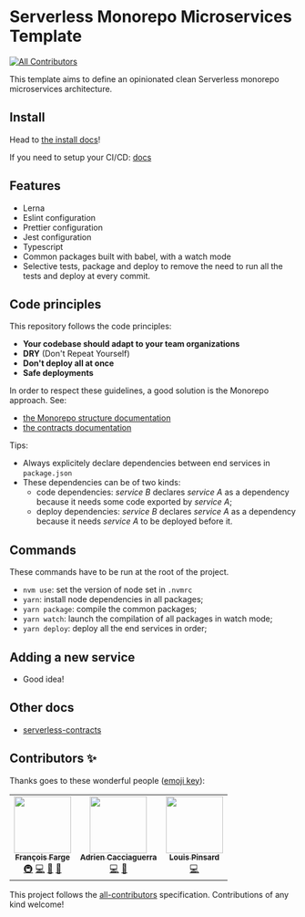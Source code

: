 # Serverless Monorepo Microservices Template

<!-- ALL-CONTRIBUTORS-BADGE:START - Do not remove or modify this section -->

[![All Contributors](https://img.shields.io/badge/all_contributors-3-orange.svg?style=flat-square)](#contributors-)

<!-- ALL-CONTRIBUTORS-BADGE:END -->

This template aims to define an opinionated clean Serverless monorepo microservices architecture.

## Install

Head to [the install docs](./docs/install.md)!

If you need to setup your CI/CD: [docs](./docs/ci-cd.md)

## Features

- Lerna
- Eslint configuration
- Prettier configuration
- Jest configuration
- Typescript
- Common packages built with babel, with a watch mode
- Selective tests, package and deploy to remove the need to run all the tests and deploy at every commit.

## Code principles

This repository follows the code principles:

- **Your codebase should adapt to your team organizations**
- **DRY** (Don't Repeat Yourself)
- **Don't deploy all at once**
- **Safe deployments**

In order to respect these guidelines, a good solution is the Monorepo approach. See:

- [the Monorepo structure documentation](./docs/monorepo-structure.md)
- [the contracts documentation](./packages/serverless-contracts/README.md)

Tips:

- Always explicitely declare dependencies between end services in `package.json`
- These dependencies can be of two kinds:
  - code dependencies: _service B_ declares _service A_ as a dependency because it needs some code exported by _service A_;
  - deploy dependencies: _service B_ declares _service A_ as a dependency because it needs _service A_ to be deployed before it.

## Commands

These commands have to be run at the root of the project.

- `nvm use`: set the version of node set in `.nvmrc`
- `yarn`: install node dependencies in all packages;
- `yarn package`: compile the common packages;
- `yarn watch`: launch the compilation of all packages in watch mode;
- `yarn deploy`: deploy all the end services in order;

## Adding a new service

- Good idea!

## Other docs

- [serverless-contracts](./packages/serverless-contracts/README.md)

## Contributors ✨

Thanks goes to these wonderful people ([emoji key](https://allcontributors.org/docs/en/emoji-key)):

<!-- ALL-CONTRIBUTORS-LIST:START - Do not remove or modify this section -->
<!-- prettier-ignore-start -->
<!-- markdownlint-disable -->
<table>
  <tr>
    <td align="center"><a href="https://github.com/fargito"><img src="https://avatars.githubusercontent.com/u/29537204?v=4?s=100" width="100px;" alt=""/><br /><sub><b>François Farge</b></sub></a><br /><a href="#infra-fargito" title="Infrastructure (Hosting, Build-Tools, etc)">🚇</a> <a href="https://github.com/fargito/serverless-monorepo-microservices-template/commits?author=fargito" title="Code">💻</a> <a href="#ideas-fargito" title="Ideas, Planning, & Feedback">🤔</a> <a href="https://github.com/fargito/serverless-monorepo-microservices-template/commits?author=fargito" title="Documentation">📖</a></td>
    <td align="center"><a href="https://github.com/adriencaccia"><img src="https://avatars.githubusercontent.com/u/19605940?v=4?s=100" width="100px;" alt=""/><br /><sub><b>Adrien Cacciaguerra</b></sub></a><br /><a href="https://github.com/fargito/serverless-monorepo-microservices-template/commits?author=adriencaccia" title="Code">💻</a> <a href="#ideas-adriencaccia" title="Ideas, Planning, & Feedback">🤔</a></td>
    <td align="center"><a href="https://github.com/LouisPinsard"><img src="https://avatars.githubusercontent.com/u/30240360?v=4?s=100" width="100px;" alt=""/><br /><sub><b>Louis Pinsard</b></sub></a><br /><a href="https://github.com/fargito/serverless-monorepo-microservices-template/commits?author=LouisPinsard" title="Code">💻</a></td>
  </tr>
</table>

<!-- markdownlint-restore -->
<!-- prettier-ignore-end -->

<!-- ALL-CONTRIBUTORS-LIST:END -->

This project follows the [all-contributors](https://github.com/all-contributors/all-contributors) specification. Contributions of any kind welcome!
